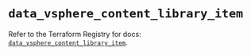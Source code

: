 # `data_vsphere_content_library_item`

Refer to the Terraform Registry for docs: [`data_vsphere_content_library_item`](https://registry.terraform.io/providers/vmware/vsphere/2.13.0/docs/data-sources/content_library_item).
